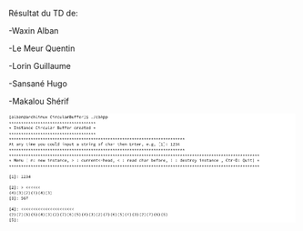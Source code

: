 Résultat du TD de:

-Waxin Alban

-Le Meur Quentin

-Lorin Guillaume

-Sansané Hugo

-Makalou Shérif

![une image d'utilisation](/screen.png)

